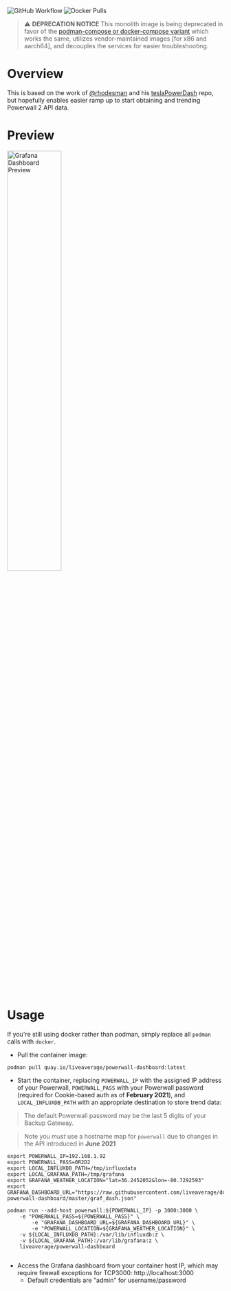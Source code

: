![GitHub Workflow](https://github.com/liveaverage/docker-powerwall-dashboard/actions/workflows/build_images.yml/badge.svg)
![Docker Pulls](https://img.shields.io/docker/pulls/liveaverage/powerwall-dashboard)

> ⚠️ **DEPRECATION NOTICE**
> This monolith image is being deprecated in favor of the [podman-compose or docker-compose variant](https://github.com/liveaverage/dc-powerwall-dashboard) which works the same, utilizes vendor-maintained images [for x86 and aarch64], and decouples the services for easier troubleshooting.

# Overview

This is based on the work of [@rhodesman](https://github.com/rhodesman) and his [teslaPowerDash](https://github.com/rhodesman/teslaPowerDash) repo, but hopefully enables easier ramp up to start obtaining and trending Powerwall 2 API data. 

# Preview

<a href="https://i.imgur.com/GtP725k.png" ><img src="https://i.imgur.com/GtP725k.png" alt="Grafana Dashboard Preview" width="50%"/></a>

# Usage

If you're still using docker rather than podman, simply replace all `podman` calls with `docker`.

- Pull the container image:

```
podman pull quay.io/liveaverage/powerwall-dashboard:latest
```


- Start the container, replacing `POWERWALL_IP` with the assigned IP address of your Powerwall, `POWERWALL_PASS` with your Powerwall password (required for Cookie-based auth as of **February 2021**), and `LOCAL_INFLUXDB_PATH` with an appropriate destination to store trend data:

> The default Powerwall password may be the last 5 digits of your Backup Gateway.

> Note you *must* use a hostname map for `powerwall` due to changes in the API introduced in **June 2021**

```
export POWERWALL_IP=192.168.1.92
export POWERWALL_PASS=0R2D2
export LOCAL_INFLUXDB_PATH=/tmp/influxdata
export LOCAL_GRAFANA_PATH=/tmp/grafana
export GRAFANA_WEATHER_LOCATION="lat=36.2452052&lon=-80.7292593"
export GRAFANA_DASHBOARD_URL="https://raw.githubusercontent.com/liveaverage/docker-powerwall-dashboard/master/graf_dash.json"

podman run --add-host powerwall:${POWERWALL_IP} -p 3000:3000 \
	-e "POWERWALL_PASS=${POWERWALL_PASS}" \
        -e "GRAFANA_DASHBOARD_URL=${GRAFANA_DASHBOARD_URL}" \
        -e "POWERWALL_LOCATION=${GRAFANA_WEATHER_LOCATION}" \
	-v ${LOCAL_INFLUXDB_PATH}:/var/lib/influxdb:z \
	-v ${LOCAL_GRAFANA_PATH}:/var/lib/grafana:z \
	liveaverage/powerwall-dashboard
 
```
- Access the Grafana dashboard from your container host IP, which may require firewall exceptions for TCP3000: http://localhost:3000
  - Default credentials are "admin" for username/password

